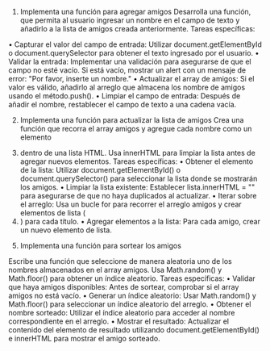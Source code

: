 1.	Implementa una función para agregar amigos
Desarrolla una función, que permita al usuario ingresar un nombre en el campo de texto y añadirlo a la lista de amigos creada anteriormente.
Tareas específicas:
 
•	Capturar el valor del campo de entrada: Utilizar document.getElementById o document.querySelector para obtener el texto ingresado por el usuario.
•	Validar la entrada: Implementar una validación para asegurarse de que el campo no esté vacío. Si está vacío, mostrar un alert con un mensaje de error: "Por favor, inserte un nombre."
•	Actualizar el array de amigos: Si el valor es válido, añadirlo al arreglo que almacena los nombre de amigos usando el método.push().
•	Limpiar el campo de entrada: Después de añadir el nombre, restablecer el campo de texto a una cadena vacía.

2.	Implementa una función para actualizar la lista de amigos
Crea una función que recorra el array amigos y agregue cada nombre como un elemento <li> dentro de una lista HTML. Usa innerHTML para limpiar la lista antes de agregar nuevos elementos.
Tareas específicas:
•	Obtener el elemento de la lista: Utilizar document.getElementById() o document.querySelector() para seleccionar la lista donde se mostrarán los amigos.
•	Limpiar la lista existente: Establecer lista.innerHTML = "" para asegurarse de que no haya duplicados al actualizar.
•	Iterar sobre el arreglo: Usa un bucle for para recorrer el arreglo amigos y crear elementos de lista (<li>) para cada título.
•	Agregar elementos a la lista: Para cada amigo, crear un nuevo elemento de lista.

3.	Implementa una función para sortear los amigos

Escribe una función que seleccione de manera aleatoria uno de los nombres almacenados en el array amigos. Usa Math.random() y Math.floor() para obtener un índice aleatorio.
Tareas específicas:
•	Validar que haya amigos disponibles: Antes de sortear, comprobar si el array amigos no está vacío.
•	Generar un índice aleatorio: Usar Math.random() y Math.floor() para seleccionar un índice aleatorio del arreglo.
•	Obtener el nombre sorteado: Utilizar el índice aleatorio para acceder al nombre correspondiente en el arreglo.
•	Mostrar el resultado: Actualizar el contenido del elemento de resultado utilizando document.getElementById() e innerHTML para mostrar el amigo sorteado.
